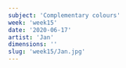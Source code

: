 ```yaml
---
subject: 'Complementary colours'
week: 'week15'
date: '2020-06-17'
artist: 'Jan'
dimensions: ''
slug: 'week15/Jan.jpg'
---
```

